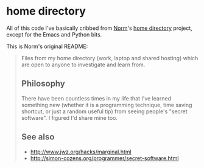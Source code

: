 home directory
==============

All of this code I've basically cribbed from
[Norm](http://marknormanfrancis.com/)'s
[home directory](http://github.com/norm/homedir) project, except for
the Emacs and Python bits.

This is Norm's original README:

> Files from my home directory (work, laptop and shared hosting) which
> are open to anyone to investigate and learn from.
>
>
> Philosophy
> ----------
> There have been countless times in my life that I've learned something
> new (whether it is a programming technique, time saving shortcut, or just
> a random useful tip) from seeing people's "secret software". I figured I'd
> share mine too.
>
> See also
> --------
> * http://www.jwz.org/hacks/marginal.html
> * http://simon-cozens.org/programmer/secret-software.html
